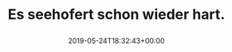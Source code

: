 ---
retweeted: false
source: <a href="http://www.samruston.co.uk" rel="nofollow">Flamingo for Android</a>
entities:
  hashtags: []
  symbols: []
  user_mentions: []
  urls:
  - url: https://t.co/2zrtw4lPhM
    expanded_url: https://m.spiegel.de/netzwelt/netzpolitik/horst-seehofer-will-messengerdienste-zum-entschluesseln-zwingen-a-1269121.html
    display_url: m.spiegel.de/netzwelt/netzp…
    indices:
    - '33'
    - '56'
display_text_range:
- '0'
- '56'
favorite_count: '0'
id_str: '1131991432594640896'
truncated: false
retweet_count: '0'
id: '1131991432594640896'
possibly_sensitive: false
created_at: Fri May 24 18:32:43 +0000 2019
favorited: false
full_text: Es seehofert schon wieder hart.
lang: de
quote_url: https://m.spiegel.de/netzwelt/netzpolitik/horst-seehofer-will-messengerdienste-zum-entschluesseln-zwingen-a-1269121.html
tags:
- pesos/twitter
date: '2019-05-24T18:32:43+00:00'
src: https://twitter.com/bascht/status/1131991432594640896
original_url: https://twitter.com/bascht/status/1131991432594640896
type: twitter_tweet
text: Es seehofert schon wieder hart.
title: 'Es seehofert schon wieder hart.

  '

---